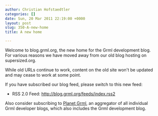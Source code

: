 ```yaml
---
author: Christian Hofstaedtler
categories: []
date: Sun, 20 Mar 2011 22:19:00 +0000
layout: post
slug: 350-A-new-home
title: A new home

---
```

Welcome to blog.grml.org, the new home for the Grml development blog.  
For various reasons we have moved away from our old blog hosting on supersized.org.  
  
While old URLs continue to work, content on the old site won't be updated and may cease to work at some point.  
  
If you have subscribed our blog feed, please switch to this new feed:
* RSS 2\.0 Feed: <http://blog.grml.org/feeds/index.rss2>

Also consider subscribing to [Planet Grml](http://planet.grml.org/), an aggregator of all individual Grml developer blogs, which also includes the Grml development blog.  
